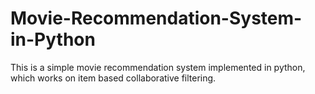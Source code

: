 # Movie-Recommendation-System-in-Python
This is a simple movie recommendation system implemented in python, which works on item based collaborative filtering. 
